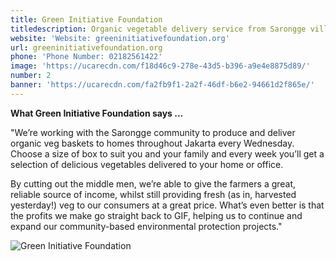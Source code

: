 ```yaml
---
title: Green Initiative Foundation
titledescription: Organic vegetable delivery service from Sarongge village
website: 'Website: greeninitiativefoundation.org'
url: greeninitiativefoundation.org
phone: 'Phone Number: 02182561422'
image: 'https://ucarecdn.com/f18d46c9-278e-43d5-b396-a9e4e8875d89/'
number: 2
banner: 'https://ucarecdn.com/fa2fb9f1-2a2f-46df-b6e2-94661d2f865e/'
---
```

**What Green Initiative Foundation says ...**

"We’re working with the Sarongge community to produce and deliver organic veg baskets to homes throughout Jakarta every Wednesday. Choose a size of box to suit you and your family and every week you’ll get a selection of delicious vegetables delivered to your home or office.

By cutting out the middle men, we’re able to give the farmers a great, reliable source of income, whilst still providing fresh (as in, harvested yesterday!) veg to our consumers at a great price. What’s even better is that the profits we make go straight back to GIF, helping us to continue and expand our community-based environmental protection projects."

![Green Initiative Foundation](https://ucarecdn.com/c069a2f2-fcba-491e-887b-5a625fbfaaf0/ "Green Initiative Foundation")
